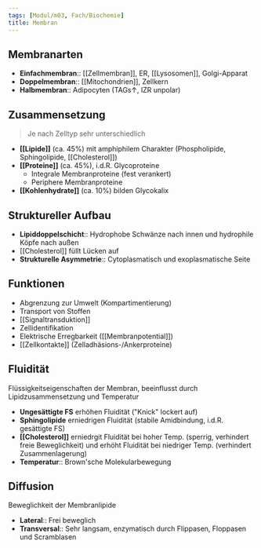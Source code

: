 ```yaml
---
tags: [Modul/m03, Fach/Biochemie]
title: Membran
---
```

## Membranarten
- **Einfachmembran**:: [[Zellmembran]], ER, [[Lysosomen]], Golgi-Apparat
- **Doppelmembran**:: [[Mitochondrien]], Zellkern
- **Halbmembran**:: Adipocyten (TAGs↑, IZR unpolar)

## Zusammensetzung

> Je nach Zelltyp sehr unterschiedlich

- **[[Lipide]]** (ca. 45%) mit amphiphilem Charakter (Phospholipide, Sphingolipide, [[Cholesterol]])
- **[[Proteine]]** (ca. 45%), i.d.R. Glycoproteine
    - Integrale Membranproteine (fest verankert)
    - Periphere Membranproteine
- **[[Kohlenhydrate]]** (ca. 10%) bilden Glycokalix

## Struktureller Aufbau

- **Lipiddoppelschicht**:: Hydrophobe Schwänze nach innen und hydrophile Köpfe nach außen
- [[Cholesterol]] füllt Lücken auf
- **Strukturelle Asymmetrie**:: Cytoplasmatisch und exoplasmatische Seite

## Funktionen

- Abgrenzung zur Umwelt (Kompartimentierung)
- Transport von Stoffen
- [[Signaltransduktion]]
- Zellidentifikation
- Elektrische Erregbarkeit ([[Membranpotential]])
- [[Zellkontakte]] (Zelladhäsions-/Ankerproteine)

## Fluidität

Flüssigkeitseigenschaften der Membran, beeinflusst durch Lipidzusammensetzung und Temperatur

- **Ungesättigte FS** erhöhen Fluidität ("Knick" lockert auf)
- **Sphingolipide** erniedrigen Fluidität (stabile Amidbindung, i.d.R. gesättigte FS)
- **[[Cholesterol]]** erniedrgit Fluidität bei hoher Temp. (sperrig, verhindert freie Beweglichkeit) und erhöht Fluidität bei niedriger Temp. (verhindert Zusammenlagerung)
- **Temperatur**:: Brown'sche Molekularbewegung

## Diffusion

Beweglichkeit der Membranlipide

- **Lateral**:: Frei beweglich
- **Transversal**:: Sehr langsam, enzymatisch durch Flippasen, Floppasen und Scramblasen

